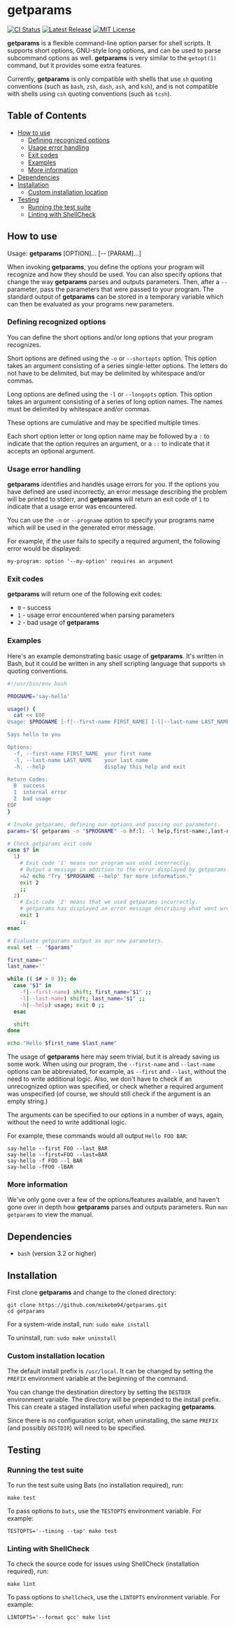 # getparams

[![CI Status](https://github.com/mikebm94/getparams/workflows/CI/badge.svg)](https://github.com/mikebm94/getparams/actions?query=workflow%3ACI)
[![Latest Release](https://img.shields.io/github/v/release/mikebm94/getparams)](https://github.com/mikebm94/getparams/releases/latest)
[![MIT License](https://img.shields.io/github/license/mikebm94/getparams)](https://github.com/mikebm94/getparams/blob/main/LICENSE)


**getparams** is a flexible command-line option parser for shell scripts. It supports short options, GNU-style long options, and can be used to parse subcommand options as well. **getparams** is very similar to the `getopt(1)` command, but it provides some extra features.

Currently, **getparams** is only compatible with shells that use `sh` quoting conventions (such as `bash`, `zsh`, `dash`, `ash`, and `ksh`), and is not compatible with shells using `csh` quoting conventions (such as `tcsh`).

## Table of Contents

* [How to use](#how-to-use)
  * [Defining recognized options](#defining-recognized-options)
  * [Usage error handling](#usage-error-handling)
  * [Exit codes](#exit-codes)
  * [Examples](#examples)
  * [More information](#more-information)
* [Dependencies](#dependencies)
* [Installation](#installation)
  * [Custom installation location](#custom-installation-location)
* [Testing](#testing)
  * [Running the test suite](#running-the-test-suite)
  * [Linting with ShellCheck](#linting-with-shellcheck)

## How to use

Usage: **getparams** [OPTION]... [-- [PARAM]...]

When invoking **getparams**, you define the options your program will recognize and how they should be used. You can also specify options that change the way **getparams** parses and outputs parameters. Then, after a `--` parameter, pass the parameters that were passed to your program. The standard output of **getparams** can be stored in a temporary variable which can then be evaluated as your programs new parameters.

### Defining recognized options

You can define the short options and/or long options that your program recognizes.

Short options are defined using the `-o` or `--shortopts` option. This option takes an argument consisting of a series single-letter options. The letters do not have to be delimited, but may be delimited by whitespace and/or commas.

Long options are defined using the `-l` or `--longopts` option. This option takes an argument consisting of a series of long option names. The names must be delimited by whitespace and/or commas.

These options are cumulative and may be specified multiple times.

Each short option letter or long option name may be followed by a `:` to indicate that the option requires an argument, or a `::` to indicate that it accepts an optional argument.

### Usage error handling

**getparams** identifies and handles usage errors for you. If the options you have defined are used incorrectly, an error message describing the problem will be printed to stderr, and **getparams** will return an exit code of `1` to indicate that a usage error was encountered.

You can use the `-n` or `--progname` option to specify your programs name which will be used in the generated error message.

For example, if the user fails to specify a required argument, the following error would be displayed:
```
my-program: option '--my-option' requires an argument
```

### Exit codes

**getparams** will return one of the following exit codes:

* `0` - success
* `1` - usage error encountered when parsing parameters
* `2` - bad usage of **getparams**

### Examples

Here's an example demonstrating basic usage of **getparams**. It's written in Bash, but it could be written in any shell scripting language that supports `sh` quoting conventions.

```bash
#!/usr/bin/env bash

PROGNAME='say-hello'

usage() {
  cat << EOF
Usage: $PROGNAME [-f|--first-name FIRST_NAME] [-l|--last-name LAST_NAME]

Says hello to you

Options:
  -f, --first-name FIRST_NAME  your first name
  -l, --last-name LAST_NAME    your last name
  -h, --help                   display this help and exit

Return Codes:
  0  success
  1  internal error
  2  bad usage
EOF
}

# Invoke getparams, defining our options and passing our parameters.
params="$( getparams -n "$PROGNAME" -o hf:l: -l help,first-name:,last-name: -- "$@" )"

# Check getparams exit code
case $? in
  1)
    # Exit code '1' means our program was used incorrectly.
    # Output a message in addition to the error displayed by getparams.
    >&2 echo "Try '$PROGNAME --help' for more information."
    exit 2
    ;;
  2)
    # Exit code '2' means that we used getparams incorrectly.
    # getparams has displayed an error message describing what went wrong.
    exit 1
    ;;
esac

# Evaluate getparams output as our new parameters.
eval set -- "$params"

first_name=''
last_name=''

while (( $# > 0 )); do
  case "$1" in
    -f|--first-name) shift; first_name="$1" ;;
    -l|--last-name) shift; last_name="$1" ;;
    -h|--help) usage; exit 0 ;;
  esac

  shift
done

echo "Hello $first_name $last_name"
```

The usage of **getparams** here may seem trivial, but it is already saving us some work. When using our program, the `--first-name` and `--last-name` options can be abbreviated, for example, as `--first` and `--last`, without the need to write additional logic. Also, we don't have to check if an unrecognized option was specified, or check whether a required argument was unspecified (of course, we should still check if the argument is an empty string.)

The arguments can be specified to our options in a number of ways, again, without the need to write additional logic.

For example, these commands would all output `Hello FOO BAR`:

```
say-hello --first FOO --last BAR
say-hello --first=FOO --last=BAR
say-hello -f FOO --l BAR
say-hello -fFOO -lBAR
```

### More information

We've only gone over a few of the options/features available, and haven't gone over in depth how **getparams** parses and outputs parameters. Run `man getparams` to view the manual.

## Dependencies

* `bash` (version 3.2 or higher)

## Installation

First clone **getparams** and change to the cloned directory:
```
git clone https://github.com/mikebm94/getparams.git
cd getparams
```

For a system-wide install, run: `sudo make install`

To uninstall, run: `sudo make uninstall`

### Custom installation location

The default install prefix is `/usr/local`. It can be changed by setting the `PREFIX` environment variable at the beginning of the command.

You can change the destination directory by setting the `DESTDIR` environment variable. The directory will be prepended to the install prefix. This can create a staged installation useful when packaging **getparams**.

Since there is no configuration script, when uninstalling, the same `PREFIX` (and possibly `DESTDIR`) will need to be specified.

## Testing

### Running the test suite

To run the test suite using Bats (no installation required), run:
```
make test
```

To pass options to `bats`, use the `TESTOPTS` environment variable. For example:
```
TESTOPTS='--timing --tap' make test
```

### Linting with ShellCheck

To check the source code for issues using ShellCheck (installation required), run:
```
make lint
```

To pass options to `shellcheck`, use the `LINTOPTS` environment variable. For example:
```
LINTOPTS='--format gcc' make lint
```
